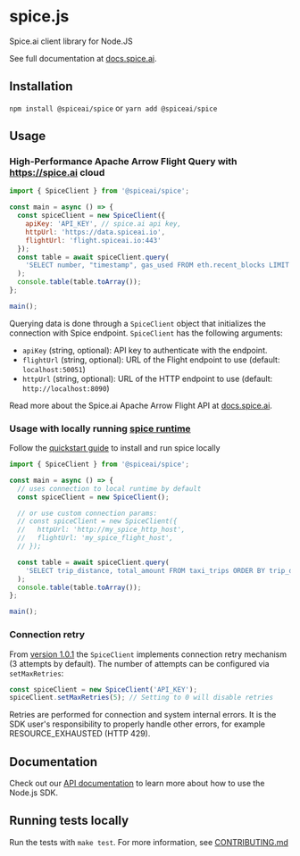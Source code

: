 # spice.js

Spice.ai client library for Node.JS

See full documentation at [docs.spice.ai](https://docs.spice.ai/sdks/node.js-sdk).

## Installation

`npm install @spiceai/spice` or `yarn add @spiceai/spice`

## Usage

### High-Performance Apache Arrow Flight Query with <https://spice.ai> cloud

```js
import { SpiceClient } from '@spiceai/spice';

const main = async () => {
  const spiceClient = new SpiceClient({
    apiKey: 'API_KEY', // spice.ai api key,
    httpUrl: 'https://data.spiceai.io',
    flightUrl: 'flight.spiceai.io:443'
  });
  const table = await spiceClient.query(
    'SELECT number, "timestamp", gas_used FROM eth.recent_blocks LIMIT 10'
  );
  console.table(table.toArray());
};

main();
```

Querying data is done through a `SpiceClient` object that initializes the connection with Spice endpoint. `SpiceClient` has the following arguments:

- `apiKey` (string, optional): API key to authenticate with the endpoint.
- `flightUrl` (string, optional): URL of the Flight endpoint to use (default: `localhost:50051`)
- `httpUrl` (string, optional): URL of the HTTP endpoint to use (default: `http://localhost:8090`)

Read more about the Spice.ai Apache Arrow Flight API at [docs.spice.ai](https://docs.spice.ai/api/sql-query-api/apache-arrow-flight-api).

### Usage with locally running [spice runtime](https://github.com/spiceai/spiceai)

Follow the [quickstart guide](https://docs.spiceai.org/getting-started) to install and run spice locally

```js
import { SpiceClient } from '@spiceai/spice';

const main = async () => {
  // uses connection to local runtime by default
  const spiceClient = new SpiceClient();

  // or use custom connection params:
  // const spiceClient = new SpiceClient({
  //   httpUrl: 'http://my_spice_http_host',
  //   flightUrl: 'my_spice_flight_host',
  // });

  const table = await spiceClient.query(
    'SELECT trip_distance, total_amount FROM taxi_trips ORDER BY trip_distance DESC LIMIT 10;'
  );
  console.table(table.toArray());
};

main();
```

### Connection retry

From [version 1.0.1](https://github.com/spiceai/spice.js/releases/tag/v1.0.1) the `SpiceClient` implements connection retry mechanism (3 attempts by default).
The number of attempts can be configured via `setMaxRetries`:

```js
const spiceClient = new SpiceClient('API_KEY');
spiceClient.setMaxRetries(5); // Setting to 0 will disable retries
```

Retries are performed for connection and system internal errors. It is the SDK user's responsibility to properly
handle other errors, for example RESOURCE_EXHAUSTED (HTTP 429).

## Documentation

Check out our [API documentation](https://docs.spice.ai/sdks/node.js-sdk) to learn more about how to use the Node.js SDK.

## Running tests locally

Run the tests with `make test`. For more information, see [CONTRIBUTING.md](./CONTRIBUTING.md)
